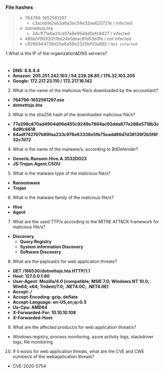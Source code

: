 
### File hashes

> - 764796-1652561297
>     - c3aceb1e2eb3a6a3ec54e32ee620721e / infected
> - dotnettojs.hta
>    - 34c1f71a6a31cd07a8e95d4d0efc8427 / infected
> - 48bb5f9092051be24e1deac81d53e0fe / not infected
> - c9286944736d25a6d58e2325bf03a892 / `Not infected`

1.What is the IP of the organization&DNS server/s?
#
- **DNS: 8.8.4.4**
- **Amazon: 205.251.242.103 / 54.239.28.85 / 176.32.103.205**
- **Google: 172.217.23.110 / 172.217.16.142**

2. What is the name of the malicious file/s downloaded by the accountant?

- **764796-1652561297.exe**
- **dotnettojs.hta**

3. What is the sha256 hash of the downloaded malicious file/s?

- **77a398c870ad4904d06d455c9249e7864ac92dda877e288e5718b3c8d9fc6618**
- **64adf742707b89faa233c976e63338e5fb75eadd86d7d38139f2b5f4f32c7d72**

4. What is the name of the malware/s, according to BitDefender?

- **Generic.Ransom.Hive.A.3532D023**
- **JS:Trojan.Agent.CSOU**

5. What is the malware type of the malicious file/s?

- **Ransomware**
- **Trojan**

6. What is the malware family of the malicious file/s?

- **Hive**
- **Agent**

7. What are the used TTP/s according to the MITRE ATT&CK framework for malicious file/s?

- **Discovery**
    - **Query Registry**
    - **System information Discovery**
    - **Software Discovery**

8. What are the payload/s for web application threats?

- **GET /166530/dotnettojs.hta HTTP/1.1**
- **Host: 127.0.0.1:80**
- **User-Agent: Mozilla/4.0 (compatible; MSIE 7.0; Windows NT 10.0; Win64; x64; Trident/7.0; .NET4.0C; .NET4.0E)**
- **Accept: */***
- **Accept-Encoding: gzip, deflate**
- **Accept-Language: en-US,en;q=0.5**
- **Ua-Cpu: AMD64**
- **X-Forwarded-For: 10.10.10.108**
- **X-Forwarded-Host:**

9. What are the affected product/s for web application threat/s?

- Windows registry, process monitoring, azure activity logs, stackdriver logs, file monitoring

10. If it exists for web application threats, what are the CVE and CWE number/s of the webapplication threats?

- CVE-2020-5754